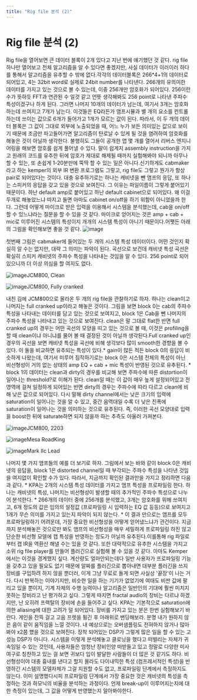 ```yaml
---
title: "Rig file 분석 (2)"
---
```

# Rig file 분석 (2)

Rig file을 열어보면 큰 데이터 블록이 2개 있다고 지난 번에 얘기했던 것 같다. rig file하나만 열어보고 전체 알고리즘을 알 수 있다면 좋겠지만, 사실 데이터가 이러이러 하다를 통해서 알고리즘을 유추할 수 밖에 없다.각각의 데이터블록은 266*4+1의 데이터로 되어있고, 4는 32bit word로 실제로 24bit number를 나타낸다. 266개의 유의미한 데이터를 가지고 있는 것으로 볼 수 있는데, 이중 256개만 암호화가 되어있다. 256이란 수가 뜻하듯 FFT과 연관된 수 일것 같고 언뜻 생각해봐도 256 point로 나타낸 주파수 특성이겠구나 하게 된다. 그러면 나머지 10개의 데이터가 남는데, 여기서 3개는 암호화하는데 쓰여지고 7개가 남는다. 이것들은 EQ라든가 앰프시뮬과 별 개의 요소를 컨트롤하는데 쓰이는 값으로 6개가 들어가고 1개가 모르는 값이 된다. 따라서, 이 두 개의 데이터 블록은 그 값이 그대로 외부에 노출되었을 때, 어느 누가 보든 의미있는 값으로 보이기 때문에 조금만 파고들어가면 알고리즘이 탄로날 수 있게 될 것을 염려하여 암호화를 해놓은 것이 아닐까 생각한다. 불행히도 그들이 공개한 앱 몇 개를 열어서 리버스 엔지니어링을 해보면 암호를 쉽게 풀어낼 수 있다. 말이 쉽게지 assembly instruction을 가지고 원래의 코드를 유추한 뒤에 암호가 제대로 해제될 때까지 실험해봐야 되니까 아무나 할 수 있는, 또 손쉽게 1-20분만에 뚝딱 할 수 있는 일은 아니다.신기하게도 cabmaker라고 하는 kemper의 외부 IR 변환 프로그램도 그렇고, rig file도 그렇고 뭔가가 항상 pair로 되어있다는 것이다. 대충 유추하기로는 하나는 캐비넷을 뺀 앰프의 응답, 또 하나는 스피커의 응답을 갖고 있을 것으로 보여진다. 그 이유는 파일이름이 그렇게 붙어있기 때문이다. 하난 default amp로 붙어있고 하난 default cabinet으로 되어있다. 왜 이걸 두개로 해놓았느냐 따지고 들면 아마도 cabinet on/off을 하기 위함이 아니었을까 한다. 그런데 어떻게 마이크로 받은 입력을 이용해서 시스템을 분석했는데, cab을 on/off할 수 있느냐라는 질문을 할 수 있을 것 같다. 마이크로 얻어지는 것은 amp + cab + mic로 이루어진 시스템의 특성이지 개개의 시스템 특성이 아니기 때문이다.어쨋든 아래의 그림을 확인해보면 좋을 것 같다.
![image](8d5b783eb49626d9a243e9f3a9a2e0c2.png)




첫번째 그림은 cabmaker에 들어있는 두 개의 시스템 특성 데이터이다. 어떤 것인지 확실히 알 수는 없지만, 대략 그 의미는 파악이 된다. 곡선으로 보건데 캐비넷 특성 곡선은 확실히 스피커 캐비넷의 주파수 특성을 나타내는 것임을 알 수 있다. 256 point로 되어있으니까 더 이상 의심을 할 여지도 없다. 

![image](00cad8d34ab8dc00d8479f754eb1f082.png)JCM800, Clean



![image](fc142c602fef17ad4ddad11be0a451a6.png)JCM800, Fully cranked





내친 김에 JCM800으로 올라온 두 개의 rig file을 관찰하기로 하자. 하나는 clean이고 나머지는 full cranked up이라고 해놓은 것이다. 그림을 보면 block 0는 cab의 주파수 특성을 나타내는 데이터를 담고 있는 것으로 보여지고, block 1은 Cab을 뺀 나머지의 주파수 특성을 나타내고 있는 것으로 보여진다. clean은 말 그대로 flat한 반면 full cranked up의 경우는 어떤 곡선의 모양을 띠고 있는 것으로 볼 때, 이것은 profiling을 할 때 clean이냐 아니냐를 물어 볼 때 결정된 것이 아닐까 생각된다.Full cranked up인 경우의 곡선을 보면 캐비넷 특성을 곡선에 비해 생각보다 많이 smooth한 경향을 볼 수 있다. 이 둘을 비교하면 유추되는 특성이 있다.* gain이 많든 적든 block 0의 응답이 비슷하게 나왔는데, 여기서 미루어 짐작하기로는 block 0은 시스템 전체의 특성이 아닌 비선형성이 거의 없는 상태의 amp EQ + cab + mic 특성이 반영된 것으로 유추된다. * block 1의 데이터는 clean과 dirty의 경우를 비교해 보면 주파수에 따른 distortion이 일어나는 threshold?로 이해가 된다. clean일 때는 이 값이 매우 높게 설정되어있고 전 영역에 걸쳐 일정하게 되어있는 반면 dirty의 경우는 주파수에 따라 다르고 clean에 비해 낮은 값으로 되어있다. 다시 말해 dirty channel에서는 낮은 크기의 입력에 saturation이 일어나는 것을 알 수 있고, 중간 음역대일 수록 더 낮은 진폭에 saturation이 일어나는 것을 의미하는 것으로 유추된다. 즉, 이러한 곡선 모양대로 입력을 boost한 뒤에 saturate하면 되지 않을까 하는 추측도 아울러 가져본다.  


![image](516bae1f059643d7f8154f6e8073bd0d.png)JCM800, 2203



![image](7e20af8e6d08c73594132f156dcd4d89.png)Mesa RoadKing



![image](445b8a52900d298e96a6cf5c059e579b.png)Mark IIc Lead






나머지 몇 가지 앰프들의 예를 더 보기로 하자. 그림에서 보는 바와 같이 block 0은 캐비넷의 응답을, block 1은 distorted channel일 때 부각되는 주파수 특성을 나타낸 것임을 여지없이 확인할 수가 있다. 따라서, 지금까지 확인된 결과만을 가지고 정리하면 다음과 같다. * KPA는 2개의 시스템 특성 데이터를 가지고 앰프 특성을 프로파일링 한다. 하나는 캐비넷의 특성, 나머지는 비선형성이 발생할 때의 추가적인 주파수 특성으로 나누어 분석한다. * 266개의 데이터 중에 256개를 분석했고, 3개는 암호화를 위해 쓰여지고, 6개 정도의 값은 임의의 설정값 (프로파일링 시 입력하는 EQ 값 등등)으로 보여지고 1개가 무슨 의미를 가지고 있는지 파악이 되지 않는다.  * 이 결과 만으로는 앰프를 모두 프로파일링하기 어려운데, 가장 중요한 비선형성을 어떻게 얻어냈느냐가 관건이다. 지금까지 분석해놓은 것으로만 봐도 앰프의 비선형성을 매우 세밀하게 프로파일링 하진 않고 단순한 비선형 모델에 캡 특성을 반영하는 정도가 아닐까 유추된다.이를통해 rig 파일로부터 캡 IR을 역환산 해낼 수는 있을 것 같다. 또한 대략적으로 유추한 시스템을 가지고 소위 rig file player를 만들어 플러긴으로 실험해 볼 수 있을 것 같다. 아마도 Kemper에서는 이것을 경계했지 싶다. 계산량도 얼마안되는데다 일반 사용자가 프로파일링 기능을 갖추고 있을 필요도 없기 때문에 알짜를 플러긴으로 뽑아내면 대부분 플러긴을 쓰지 장비를 구입하려 하지 않을 뿐더러, 이게 그냥 무료로 돌게 되면 사실상 '끝장'이 나는 거다. 다시 반복하는 이야기지만, 비슷한 일을 하는 기기가 없었기에 여태도 비싼 값에 팔리고 있을 뿐이지, 기계 자체의 수행 능력이나 알고리즘은 일반인의 기대에 훨씬 미치지 못하는 장비라고 난 평가하고 싶다. 그렇게 따지면 fractal audio의 장비는 다르냐 하겠지만, 난 오히려 프랙탈의 장비에 손을 들어주고 싶다. KPA는 기본적으로 saturation에 의한 aliasing에 대한 고려가 덜 되어있다. 장비를 가지고 있는 분은 한번 실험해보기 바란다. 게인을 잔뜩 걸고 고음 프렛을 튕긴 후 아래위로 밴딩해보라. 분명 내가 원하지 않은 음이 같이 움직임을 느낄 것이다. 내 예상으로는 오버샘플링도 전혀하지 않거나 많아봐야 x2쯤 헀을 것으로 보여진다. 장착 되어있는 DSP가 그렇게 많은 일을 할 수 있는 고성능 DSP가 아니다. 시스템을 이렇게 분석해놓고 클로닝을 했다고 떠벌리는 자체가 귀속임일 수 있는 것인데, 사용자들은 엄청난 장비인양 떠받들고 있고 정말로 다양한 미사여구로 칭찬하고 있는 걸 보면 귀보다 입이 발달한 사람들이 더 많은 것 같기도 하다. 비선형성이야 대충 흉내를 낸다고 할지 몰라도 다이내믹한 특성 (컴프레서적인 특성)을 반영하긴 시스템의 모델자체가 그걸 지원할 수도 없고, 프로파일링 단계에서 측정하지도 않는다. 이미 설명했다시피 프로파일링 단계에서 가장 중요한 것은 캐비넷의 특성을 측정하는 것과 하모닉의 비율을 분석하는 과정이다. 언제 break-up이 이루어지는지에 대한 측정이 있는데, 그 값을 어떻게 반영했는지 알아봐야한다. 







